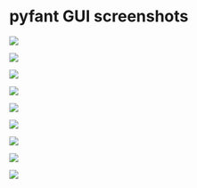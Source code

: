 # pyfant GUI screenshots

![](screenshot0.png)

![](screenshot1.png)

![](screenshot2.png)

![](screenshot3.png)

![](screenshot4.png)

![](screenshot5.png)

![](screenshot6.png)

![](screenshot7.png)

![](screenshot8.png)


